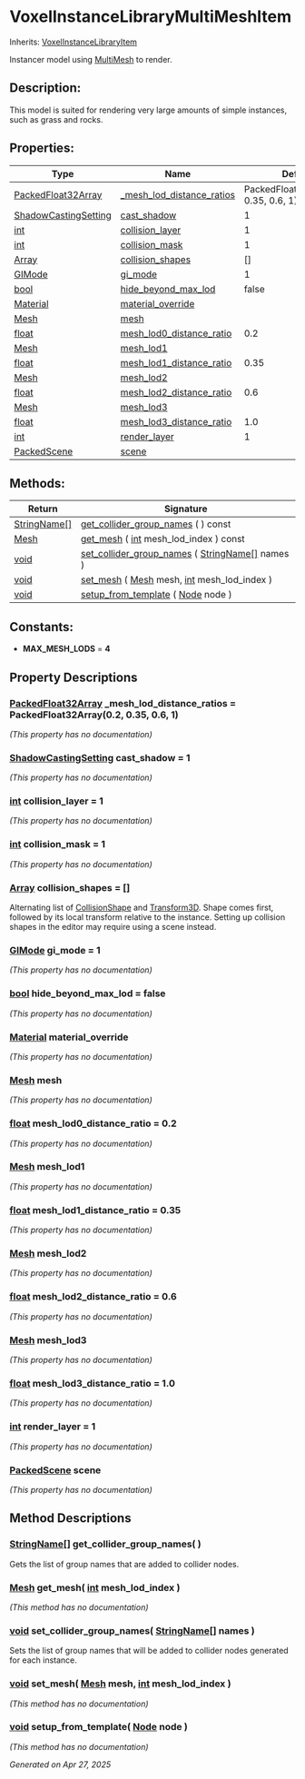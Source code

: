# VoxelInstanceLibraryMultiMeshItem

Inherits: [VoxelInstanceLibraryItem](VoxelInstanceLibraryItem.md)

Instancer model using [MultiMesh](https://docs.godotengine.org/en/stable/classes/class_multimesh.html) to render.

## Description: 

This model is suited for rendering very large amounts of simple instances, such as grass and rocks.

## Properties: 


Type                                                                                                                                         | Name                                                       | Default                               
-------------------------------------------------------------------------------------------------------------------------------------------- | ---------------------------------------------------------- | --------------------------------------
[PackedFloat32Array](https://docs.godotengine.org/en/stable/classes/class_packedfloat32array.html)                                           | [_mesh_lod_distance_ratios](#i__mesh_lod_distance_ratios)  | PackedFloat32Array(0.2, 0.35, 0.6, 1) 
[ShadowCastingSetting](https://docs.godotengine.org/en/stable/classes/class_renderingserver.html#enum-renderingserver-shadowcastingsetting)  | [cast_shadow](#i_cast_shadow)                              | 1                                     
[int](https://docs.godotengine.org/en/stable/classes/class_int.html)                                                                         | [collision_layer](#i_collision_layer)                      | 1                                     
[int](https://docs.godotengine.org/en/stable/classes/class_int.html)                                                                         | [collision_mask](#i_collision_mask)                        | 1                                     
[Array](https://docs.godotengine.org/en/stable/classes/class_array.html)                                                                     | [collision_shapes](#i_collision_shapes)                    | []                                    
[GIMode](https://docs.godotengine.org/en/stable/classes/class_geometryinstance3d.html#enum-geometryinstance3d-gimode)                        | [gi_mode](#i_gi_mode)                                      | 1                                     
[bool](https://docs.godotengine.org/en/stable/classes/class_bool.html)                                                                       | [hide_beyond_max_lod](#i_hide_beyond_max_lod)              | false                                 
[Material](https://docs.godotengine.org/en/stable/classes/class_material.html)                                                               | [material_override](#i_material_override)                  |                                       
[Mesh](https://docs.godotengine.org/en/stable/classes/class_mesh.html)                                                                       | [mesh](#i_mesh)                                            |                                       
[float](https://docs.godotengine.org/en/stable/classes/class_float.html)                                                                     | [mesh_lod0_distance_ratio](#i_mesh_lod0_distance_ratio)    | 0.2                                   
[Mesh](https://docs.godotengine.org/en/stable/classes/class_mesh.html)                                                                       | [mesh_lod1](#i_mesh_lod1)                                  |                                       
[float](https://docs.godotengine.org/en/stable/classes/class_float.html)                                                                     | [mesh_lod1_distance_ratio](#i_mesh_lod1_distance_ratio)    | 0.35                                  
[Mesh](https://docs.godotengine.org/en/stable/classes/class_mesh.html)                                                                       | [mesh_lod2](#i_mesh_lod2)                                  |                                       
[float](https://docs.godotengine.org/en/stable/classes/class_float.html)                                                                     | [mesh_lod2_distance_ratio](#i_mesh_lod2_distance_ratio)    | 0.6                                   
[Mesh](https://docs.godotengine.org/en/stable/classes/class_mesh.html)                                                                       | [mesh_lod3](#i_mesh_lod3)                                  |                                       
[float](https://docs.godotengine.org/en/stable/classes/class_float.html)                                                                     | [mesh_lod3_distance_ratio](#i_mesh_lod3_distance_ratio)    | 1.0                                   
[int](https://docs.godotengine.org/en/stable/classes/class_int.html)                                                                         | [render_layer](#i_render_layer)                            | 1                                     
[PackedScene](https://docs.godotengine.org/en/stable/classes/class_packedscene.html)                                                         | [scene](#i_scene)                                          |                                       
<p></p>

## Methods: 


Return                                                                                  | Signature                                                                                                                                                                                     
--------------------------------------------------------------------------------------- | ----------------------------------------------------------------------------------------------------------------------------------------------------------------------------------------------
[StringName[]](https://docs.godotengine.org/en/stable/classes/class_stringname[].html)  | [get_collider_group_names](#i_get_collider_group_names) ( ) const                                                                                                                             
[Mesh](https://docs.godotengine.org/en/stable/classes/class_mesh.html)                  | [get_mesh](#i_get_mesh) ( [int](https://docs.godotengine.org/en/stable/classes/class_int.html) mesh_lod_index ) const                                                                         
[void](#)                                                                               | [set_collider_group_names](#i_set_collider_group_names) ( [StringName[]](https://docs.godotengine.org/en/stable/classes/class_stringname[].html) names )                                      
[void](#)                                                                               | [set_mesh](#i_set_mesh) ( [Mesh](https://docs.godotengine.org/en/stable/classes/class_mesh.html) mesh, [int](https://docs.godotengine.org/en/stable/classes/class_int.html) mesh_lod_index )  
[void](#)                                                                               | [setup_from_template](#i_setup_from_template) ( [Node](https://docs.godotengine.org/en/stable/classes/class_node.html) node )                                                                 
<p></p>

## Constants: 

- <span id="i_MAX_MESH_LODS"></span>**MAX_MESH_LODS** = **4**

## Property Descriptions

### [PackedFloat32Array](https://docs.godotengine.org/en/stable/classes/class_packedfloat32array.html)<span id="i__mesh_lod_distance_ratios"></span> **_mesh_lod_distance_ratios** = PackedFloat32Array(0.2, 0.35, 0.6, 1)

*(This property has no documentation)*

### [ShadowCastingSetting](https://docs.godotengine.org/en/stable/classes/class_renderingserver.html#enum-renderingserver-shadowcastingsetting)<span id="i_cast_shadow"></span> **cast_shadow** = 1

*(This property has no documentation)*

### [int](https://docs.godotengine.org/en/stable/classes/class_int.html)<span id="i_collision_layer"></span> **collision_layer** = 1

*(This property has no documentation)*

### [int](https://docs.godotengine.org/en/stable/classes/class_int.html)<span id="i_collision_mask"></span> **collision_mask** = 1

*(This property has no documentation)*

### [Array](https://docs.godotengine.org/en/stable/classes/class_array.html)<span id="i_collision_shapes"></span> **collision_shapes** = []

Alternating list of [CollisionShape](https://docs.godotengine.org/en/stable/classes/class_collisionshape.html) and [Transform3D](https://docs.godotengine.org/en/stable/classes/class_transform3d.html). Shape comes first, followed by its local transform relative to the instance. Setting up collision shapes in the editor may require using a scene instead.

### [GIMode](https://docs.godotengine.org/en/stable/classes/class_geometryinstance3d.html#enum-geometryinstance3d-gimode)<span id="i_gi_mode"></span> **gi_mode** = 1

*(This property has no documentation)*

### [bool](https://docs.godotengine.org/en/stable/classes/class_bool.html)<span id="i_hide_beyond_max_lod"></span> **hide_beyond_max_lod** = false

*(This property has no documentation)*

### [Material](https://docs.godotengine.org/en/stable/classes/class_material.html)<span id="i_material_override"></span> **material_override**

*(This property has no documentation)*

### [Mesh](https://docs.godotengine.org/en/stable/classes/class_mesh.html)<span id="i_mesh"></span> **mesh**

*(This property has no documentation)*

### [float](https://docs.godotengine.org/en/stable/classes/class_float.html)<span id="i_mesh_lod0_distance_ratio"></span> **mesh_lod0_distance_ratio** = 0.2

*(This property has no documentation)*

### [Mesh](https://docs.godotengine.org/en/stable/classes/class_mesh.html)<span id="i_mesh_lod1"></span> **mesh_lod1**

*(This property has no documentation)*

### [float](https://docs.godotengine.org/en/stable/classes/class_float.html)<span id="i_mesh_lod1_distance_ratio"></span> **mesh_lod1_distance_ratio** = 0.35

*(This property has no documentation)*

### [Mesh](https://docs.godotengine.org/en/stable/classes/class_mesh.html)<span id="i_mesh_lod2"></span> **mesh_lod2**

*(This property has no documentation)*

### [float](https://docs.godotengine.org/en/stable/classes/class_float.html)<span id="i_mesh_lod2_distance_ratio"></span> **mesh_lod2_distance_ratio** = 0.6

*(This property has no documentation)*

### [Mesh](https://docs.godotengine.org/en/stable/classes/class_mesh.html)<span id="i_mesh_lod3"></span> **mesh_lod3**

*(This property has no documentation)*

### [float](https://docs.godotengine.org/en/stable/classes/class_float.html)<span id="i_mesh_lod3_distance_ratio"></span> **mesh_lod3_distance_ratio** = 1.0

*(This property has no documentation)*

### [int](https://docs.godotengine.org/en/stable/classes/class_int.html)<span id="i_render_layer"></span> **render_layer** = 1

*(This property has no documentation)*

### [PackedScene](https://docs.godotengine.org/en/stable/classes/class_packedscene.html)<span id="i_scene"></span> **scene**

*(This property has no documentation)*

## Method Descriptions

### [StringName[]](https://docs.godotengine.org/en/stable/classes/class_stringname[].html)<span id="i_get_collider_group_names"></span> **get_collider_group_names**( ) 

Gets the list of group names that are added to collider nodes.

### [Mesh](https://docs.godotengine.org/en/stable/classes/class_mesh.html)<span id="i_get_mesh"></span> **get_mesh**( [int](https://docs.godotengine.org/en/stable/classes/class_int.html) mesh_lod_index ) 

*(This method has no documentation)*

### [void](#)<span id="i_set_collider_group_names"></span> **set_collider_group_names**( [StringName[]](https://docs.godotengine.org/en/stable/classes/class_stringname[].html) names ) 

Sets the list of group names that will be added to collider nodes generated for each instance.

### [void](#)<span id="i_set_mesh"></span> **set_mesh**( [Mesh](https://docs.godotengine.org/en/stable/classes/class_mesh.html) mesh, [int](https://docs.godotengine.org/en/stable/classes/class_int.html) mesh_lod_index ) 

*(This method has no documentation)*

### [void](#)<span id="i_setup_from_template"></span> **setup_from_template**( [Node](https://docs.godotengine.org/en/stable/classes/class_node.html) node ) 

*(This method has no documentation)*

_Generated on Apr 27, 2025_
